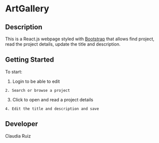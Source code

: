# ArtGallery 

## Description

This is a React.js webpage styled with [Bootstrap](https://react-bootstrap.github.io/) that allows find project, read the project details, update the title and description. 

## Getting Started
To start:

1. Login to be able to edit
```
2. Search or browse a project
```
3. Click to open and read a project details
```
4. Edit the title and description and save
```

## Developer
Claudia Ruiz